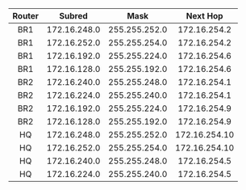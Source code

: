 | Router | Subred | Mask | Next Hop |
| :----: | :----: | :--: | :------: |
| BR1 | 172.16.248.0 | 255.255.252.0 | 172.16.254.2 |
| BR1 | 172.16.252.0 | 255.255.254.0 | 172.16.254.2 |
| BR1 | 172.16.192.0 | 255.255.224.0 | 172.16.254.6 |
| BR1 | 172.16.128.0 | 255.255.192.0 | 172.16.254.6 |
| BR2 | 172.16.240.0 | 255.255.248.0 | 172.16.254.1 |
| BR2 | 172.16.224.0 | 255.255.240.0 | 172.16.254.1 |
| BR2 | 172.16.192.0 | 255.255.224.0 | 172.16.254.9 |
| BR2 | 172.16.128.0 | 255.255.192.0 | 172.16.254.9 |
| HQ | 172.16.248.0 | 255.255.252.0 | 172.16.254.10 |
| HQ | 172.16.252.0 | 255.255.254.0 | 172.16.254.10 |
| HQ | 172.16.240.0 | 255.255.248.0 | 172.16.254.5 |
| HQ | 172.16.224.0 | 255.255.240.0 | 172.16.254.5 |
